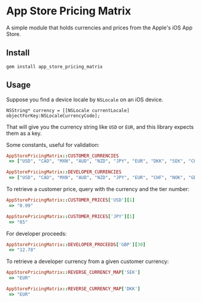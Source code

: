 App Store Pricing Matrix
========================

A simple module that holds currencies and prices from the Apple's iOS App Store.

Install
-------

    gem install app_store_pricing_matrix

Usage
-----

Suppose you find a device locale by `NSLocale` on an iOS device.

```objc
NSString* currency = [[NSLocale currentLocale] objectForKey:NSLocaleCurrencyCode];
```

That will give you the currency string like `USD` or `EUR`, and this library expects them as a key.

Some constants, useful for validation:

```ruby
AppStorePricingMatrix::CUSTOMER_CURRENCIES
 => ["USD", "CAD", "MXN", "AUD", "NZD", "JPY", "EUR", "DKK", "SEK", "CHF", "NOK", "GBP", "CNY"]

AppStorePricingMatrix::DEVELOPER_CURRENCIES
 => ["USD", "CAD", "MXN", "AUD", "NZD", "JPY", "EUR", "CHF", "NOK", "GBP", "CNY"]
```

To retrieve a customer price, query with the currency and the tier number:

```ruby
AppStorePricingMatrix::CUSTOMER_PRICES['USD'][1]
 => "0.99"

AppStorePricingMatrix::CUSTOMER_PRICES['JPY'][1]
 => "85"
```

For developer proceeds:

```ruby
AppStorePricingMatrix::DEVELOPER_PROCEEDS['GBP'][30]
 => "12.78"
```

To retrieve a developer currency from a given customer currency:

```ruby
AppStorePricingMatrix::REVERSE_CURRENCY_MAP['SEK']
 => "EUR"

AppStorePricingMatrix::REVERSE_CURRENCY_MAP['DKK']
 => "EUR"
```
